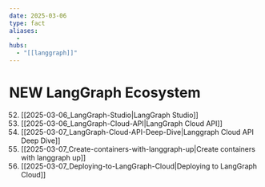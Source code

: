 ```yaml
---
date: 2025-03-06
type: fact
aliases:
  -
hubs:
  - "[[langgraph]]"
---
```


# NEW LangGraph Ecosystem

52. [[2025-03-06_LangGraph-Studio|LangGraph Studio]]
53. [[2025-03-06_LangGraph-Cloud-API|LangGraph Cloud API]]
54. [[2025-03-07_LangGraph-Cloud-API-Deep-Dive|Langgraph Cloud API Deep Dive]]
55. [[2025-03-07_Create-containers-with-langgraph-up|Create containers with langgraph up]]
56. [[2025-03-07_Deploying-to-LangGraph-Cloud|Deploying to LangGraph Cloud]]
